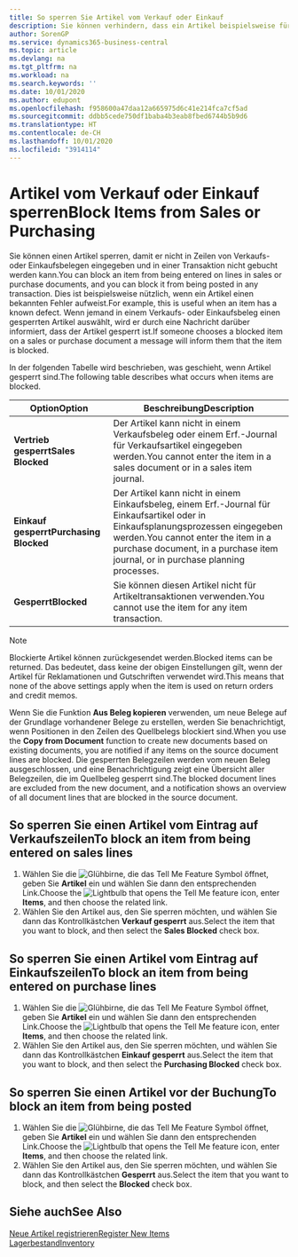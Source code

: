 ```yaml
---
title: So sperren Sie Artikel vom Verkauf oder Einkauf
description: Sie können verhindern, dass ein Artikel beispielsweise für Verkaufs- oder Einkaufsbelege verwendet wird.
author: SorenGP
ms.service: dynamics365-business-central
ms.topic: article
ms.devlang: na
ms.tgt_pltfrm: na
ms.workload: na
ms.search.keywords: ''
ms.date: 10/01/2020
ms.author: edupont
ms.openlocfilehash: f958600a47daa12a665975d6c41e214fca7cf5ad
ms.sourcegitcommit: ddbb5cede750df1baba4b3eab8fbed6744b5b9d6
ms.translationtype: HT
ms.contentlocale: de-CH
ms.lasthandoff: 10/01/2020
ms.locfileid: "3914114"
---
```

# <a name="block-items-from-sales-or-purchasing"></a><span data-ttu-id="7aa62-103">Artikel vom Verkauf oder Einkauf sperren</span><span class="sxs-lookup"><span data-stu-id="7aa62-103">Block Items from Sales or Purchasing</span></span>
<span data-ttu-id="7aa62-104">Sie können einen Artikel sperren, damit er nicht in Zeilen von Verkaufs- oder Einkaufsbelegen eingegeben und in einer Transaktion nicht gebucht werden kann.</span><span class="sxs-lookup"><span data-stu-id="7aa62-104">You can block an item from being entered on lines in sales or purchase documents, and you can block it from being posted in any transaction.</span></span> <span data-ttu-id="7aa62-105">Dies ist beispielsweise nützlich, wenn ein Artikel einen bekannten Fehler aufweist.</span><span class="sxs-lookup"><span data-stu-id="7aa62-105">For example, this is useful when an item has a known defect.</span></span> <span data-ttu-id="7aa62-106">Wenn jemand in einem Verkaufs- oder Einkaufsbeleg einen gesperrten Artikel auswählt, wird er durch eine Nachricht darüber informiert, dass der Artikel gesperrt ist.</span><span class="sxs-lookup"><span data-stu-id="7aa62-106">If someone chooses a blocked item on a sales or purchase document a message will inform them that the item is blocked.</span></span>

<span data-ttu-id="7aa62-107">In der folgenden Tabelle wird beschrieben, was geschieht, wenn Artikel gesperrt sind.</span><span class="sxs-lookup"><span data-stu-id="7aa62-107">The following table describes what occurs when items are blocked.</span></span>  

|<span data-ttu-id="7aa62-108">Option</span><span class="sxs-lookup"><span data-stu-id="7aa62-108">Option</span></span>|<span data-ttu-id="7aa62-109">Beschreibung</span><span class="sxs-lookup"><span data-stu-id="7aa62-109">Description</span></span>|  
|--------------------|------------|  
|<span data-ttu-id="7aa62-110">**Vertrieb gesperrt**</span><span class="sxs-lookup"><span data-stu-id="7aa62-110">**Sales Blocked**</span></span>|<span data-ttu-id="7aa62-111">Der Artikel kann nicht in einem Verkaufsbeleg oder einem Erf.-Journal für Verkaufsartikel eingegeben werden.</span><span class="sxs-lookup"><span data-stu-id="7aa62-111">You cannot enter the item in a sales document or in a sales item journal.</span></span>|  
|<span data-ttu-id="7aa62-112">**Einkauf gesperrt**</span><span class="sxs-lookup"><span data-stu-id="7aa62-112">**Purchasing Blocked**</span></span>|<span data-ttu-id="7aa62-113">Der Artikel kann nicht in einem Einkaufsbeleg, einem Erf.-Journal für Einkaufsartikel oder in Einkaufsplanungsprozessen eingegeben werden.</span><span class="sxs-lookup"><span data-stu-id="7aa62-113">You cannot enter the item in a purchase document, in a purchase item journal, or in purchase planning processes.</span></span>|  
|<span data-ttu-id="7aa62-114">**Gesperrt**</span><span class="sxs-lookup"><span data-stu-id="7aa62-114">**Blocked**</span></span>|<span data-ttu-id="7aa62-115">Sie können diesen Artikel nicht für Artikeltransaktionen verwenden.</span><span class="sxs-lookup"><span data-stu-id="7aa62-115">You cannot use the item for any item transaction.</span></span>|  

> [!NOTE]
> <span data-ttu-id="7aa62-116">Blockierte Artikel können zurückgesendet werden.</span><span class="sxs-lookup"><span data-stu-id="7aa62-116">Blocked items can be returned.</span></span> <span data-ttu-id="7aa62-117">Das bedeutet, dass keine der obigen Einstellungen gilt, wenn der Artikel für Reklamationen und Gutschriften verwendet wird.</span><span class="sxs-lookup"><span data-stu-id="7aa62-117">This means that none of the above settings apply when the item is used on return orders and credit memos.</span></span>

<span data-ttu-id="7aa62-118">Wenn Sie die Funktion **Aus Beleg kopieren** verwenden, um neue Belege auf der Grundlage vorhandener Belege zu erstellen, werden Sie benachrichtigt, wenn Positionen in den Zeilen des Quellbelegs blockiert sind.</span><span class="sxs-lookup"><span data-stu-id="7aa62-118">When you use the **Copy from Document** function to create new documents based on existing documents, you are notified if any items on the source document lines are blocked.</span></span> <span data-ttu-id="7aa62-119">Die gesperrten Belegzeilen werden vom neuen Beleg ausgeschlossen, und eine Benachrichtigung zeigt eine Übersicht aller Belegzeilen, die im Quellbeleg gesperrt sind.</span><span class="sxs-lookup"><span data-stu-id="7aa62-119">The blocked document lines are excluded from the new document, and a notification shows an overview of all document lines that are blocked in the source document.</span></span>

## <a name="to-block-an-item-from-being-entered-on-sales-lines"></a><span data-ttu-id="7aa62-120">So sperren Sie einen Artikel vom Eintrag auf Verkaufszeilen</span><span class="sxs-lookup"><span data-stu-id="7aa62-120">To block an item from being entered on sales lines</span></span>  
1.  <span data-ttu-id="7aa62-121">Wählen Sie die ![Glühbirne, die das Tell Me Feature](media/ui-search/search_small.png "Tell Me-Funktion") Symbol öffnet, geben Sie **Artikel** ein und wählen Sie dann den entsprechenden Link.</span><span class="sxs-lookup"><span data-stu-id="7aa62-121">Choose the ![Lightbulb that opens the Tell Me feature](media/ui-search/search_small.png "Tell me what you want to do") icon, enter **Items**, and then choose the related link.</span></span>  
2.  <span data-ttu-id="7aa62-122">Wählen Sie den Artikel aus, den Sie sperren möchten, und wählen Sie dann das Kontrollkästchen **Verkauf gesperrt** aus.</span><span class="sxs-lookup"><span data-stu-id="7aa62-122">Select the item that you want to block, and then select the **Sales Blocked** check box.</span></span>  

## <a name="to-block-an-item-from-being-entered-on-purchase-lines"></a><span data-ttu-id="7aa62-123">So sperren Sie einen Artikel vom Eintrag auf Einkaufszeilen</span><span class="sxs-lookup"><span data-stu-id="7aa62-123">To block an item from being entered on purchase lines</span></span>  
1.  <span data-ttu-id="7aa62-124">Wählen Sie die ![Glühbirne, die das Tell Me Feature](media/ui-search/search_small.png "Tell Me-Funktion") Symbol öffnet, geben Sie **Artikel** ein und wählen Sie dann den entsprechenden Link.</span><span class="sxs-lookup"><span data-stu-id="7aa62-124">Choose the ![Lightbulb that opens the Tell Me feature](media/ui-search/search_small.png "Tell me what you want to do") icon, enter **Items**, and then choose the related link.</span></span>  
2.  <span data-ttu-id="7aa62-125">Wählen Sie den Artikel aus, den Sie sperren möchten, und wählen Sie dann das Kontrollkästchen **Einkauf gesperrt** aus.</span><span class="sxs-lookup"><span data-stu-id="7aa62-125">Select the item that you want to block, and then select the **Purchasing Blocked** check box.</span></span>  

## <a name="to-block-an-item-from-being-posted"></a><span data-ttu-id="7aa62-126">So sperren Sie einen Artikel vor der Buchung</span><span class="sxs-lookup"><span data-stu-id="7aa62-126">To block an item from being posted</span></span>
1. <span data-ttu-id="7aa62-127">Wählen Sie die ![Glühbirne, die das Tell Me Feature](media/ui-search/search_small.png "Tell Me-Funktion") Symbol öffnet, geben Sie **Artikel** ein und wählen Sie dann den entsprechenden Link.</span><span class="sxs-lookup"><span data-stu-id="7aa62-127">Choose the ![Lightbulb that opens the Tell Me feature](media/ui-search/search_small.png "Tell me what you want to do") icon, enter **Items**, and then choose the related link.</span></span>
2. <span data-ttu-id="7aa62-128">Wählen Sie den Artikel aus, den Sie sperren möchten, und wählen Sie dann das Kontrollkästchen **Gesperrt** aus.</span><span class="sxs-lookup"><span data-stu-id="7aa62-128">Select the item that you want to block, and then select the **Blocked** check box.</span></span>

## <a name="see-also"></a><span data-ttu-id="7aa62-129">Siehe auch</span><span class="sxs-lookup"><span data-stu-id="7aa62-129">See Also</span></span>  
[<span data-ttu-id="7aa62-130">Neue Artikel registrieren</span><span class="sxs-lookup"><span data-stu-id="7aa62-130">Register New Items</span></span>](inventory-how-register-new-items.md)  
[<span data-ttu-id="7aa62-131">Lagerbestand</span><span class="sxs-lookup"><span data-stu-id="7aa62-131">Inventory</span></span>](inventory-manage-inventory.md)  
